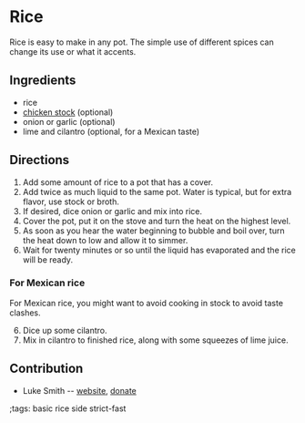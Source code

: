 # Rice

Rice is easy to make in any pot.
The simple use of different spices can change its use or what it accents.

## Ingredients

- rice
- [chicken stock](chicken-stock-bone-broth.html) (optional)
- onion or garlic (optional)
- lime and cilantro (optional, for a Mexican taste)

## Directions

1. Add some amount of rice to a pot that has a cover.
2. Add twice as much liquid to the same pot. Water is typical, but for extra flavor, use stock or broth.
3. If desired, dice onion or garlic and mix into rice.
4. Cover the pot, put it on the stove and turn the heat on the highest level.
5. As soon as you hear the water beginning to bubble and boil over, turn the heat down to low and allow it to simmer.
6. Wait for twenty minutes or so until the liquid has evaporated and the rice will be ready.

### For Mexican rice

For Mexican rice, you might want to avoid cooking in stock to avoid taste clashes.

6. Dice up some cilantro.
7. Mix in cilantro to finished rice, along with some squeezes of lime juice.

## Contribution

- Luke Smith -- [website](https://lukesmith.xyz), [donate](https://lukesmith.xyz/donate)

;tags: basic rice side strict-fast
